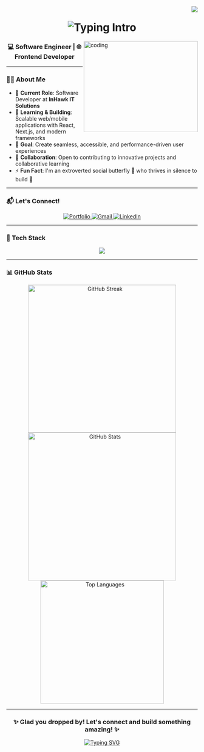 <img align="right" src="https://visitor-badge.laobi.icu/badge?page_id=deepa-reddy-k.visitor-badge&left_color=red&right_color=green&left_text=Hello%20Visitors" />

<h1 align="center">
  <img src="https://readme-typing-svg.herokuapp.com/?font=Righteous&size=35&center=true&vCenter=true&width=500&height=70&duration=4000&lines=Hi+There!+👋;+I'm+Deepa+Reddy" alt="Typing Intro" />
</h1>

<img align="right" alt="coding" height="240" width="300" src="https://user-images.githubusercontent.com/74038190/213760697-1dc03683-ba49-44f2-985e-95fd5ec22d3f.gif" />

<h3 align="center">💻 Software Engineer | 🌐 Frontend Developer</h3>

---

### 👩‍💻 About Me

- 💼 **Current Role**: Software Developer at **InHawk IT Solutions**
- 🌱 **Learning & Building**: Scalable web/mobile applications with React, Next.js, and modern frameworks
- 🎯 **Goal**: Create seamless, accessible, and performance-driven user experiences
- 🤝 **Collaboration**: Open to contributing to innovative projects and collaborative learning
- ⚡ **Fun Fact**: I'm an extroverted social butterfly 🦋 who thrives in silence to build 🧠

---

### 📬 Let's Connect!

<p align="center">
  <a href="https://my-portfolio-lyart-delta-49.vercel.app/" target="_blank" rel="noopener noreferrer">
    <img src="https://img.shields.io/badge/Portfolio-008000?style=for-the-badge&logo=vercel&logoColor=white" alt="Portfolio"/>
  </a>
  <a href="mailto:reddydeepa33@gmail.com">
    <img src="https://img.shields.io/badge/Gmail-D14836?style=for-the-badge&logo=gmail&logoColor=white" alt="Gmail"/>
  </a>
  <a href="https://linkedin.com/in/deepa-reddy-k" target="_blank" rel="noopener noreferrer">
    <img src="https://img.shields.io/badge/LinkedIn-0077B5?style=for-the-badge&logo=linkedin&logoColor=white" alt="LinkedIn"/>
  </a>
</p>

---

### 🚀 Tech Stack

<p align="center">
  <img src="https://skillicons.dev/icons?i=javascript,typescript,react,nextjs,redux,html,css,tailwind,mui,vite,cypress,postman,nodejs,express,mongodb,mysql,firebase,dotnet,java,python,c,cpp,cs,figma,git,github,vscode,visualstudio,linux,vercel" />
</p>

---

### 📊 GitHub Stats

<p align="center">
  <img width="390" src="https://github-readme-streak-stats-salesp07.vercel.app/?user=deepa-reddy-k&count_private=true&theme=react&border_radius=10" alt="GitHub Streak" />
  <img width="390" src="https://github-readme-stats-salesp07.vercel.app/api?username=deepa-reddy-k&count_private=true&show_icons=true&theme=react&rank_icon=github&border_radius=10" alt="GitHub Stats" />
  <br />
  <img width="325" src="https://github-readme-stats-salesp07.vercel.app/api/top-langs/?username=deepa-reddy-k&hide=HTML&langs_count=8&layout=compact&theme=react&border_radius=10&size_weight=0.5&count_weight=0.5&exclude_repo=github-readme-stats" alt="Top Languages" />
</p>

---

<h3 align="center">✨ Glad you dropped by! Let's connect and build something amazing! ✨</h3>

<p align="center">
    <a href="https://git.io/typing-svg">
        <img src="https://readme-typing-svg.demolab.com?font=Righteous&size=25&duration=4000&pause=500&center=true&vCenter=true&width=500&height=70&lines=Let's+Connect+on+LinkedIn!+%3A)" alt="Typing SVG" />
    </a>
</p> 
